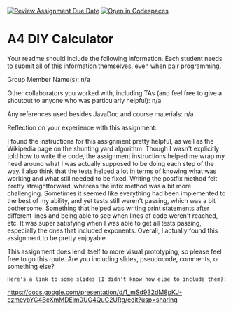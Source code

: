 [![Review Assignment Due Date](https://classroom.github.com/assets/deadline-readme-button-22041afd0340ce965d47ae6ef1cefeee28c7c493a6346c4f15d667ab976d596c.svg)](https://classroom.github.com/a/KOcNqCT3)
[![Open in Codespaces](https://classroom.github.com/assets/launch-codespace-2972f46106e565e64193e422d61a12cf1da4916b45550586e14ef0a7c637dd04.svg)](https://classroom.github.com/open-in-codespaces?assignment_repo_id=18548696)
# A4 DIY Calculator

Your readme should include the following information. Each student needs to submit all of this information themselves, even when pair programming. 

Group Member Name(s): n/a

Other collaborators you worked with, including TAs (and feel free to give a shoutout to anyone who was particularly helpful): n/a

Any references used besides JavaDoc and course materials: n/a

Reflection on your experience with this assignment:

I found the instructions for this assignment pretty helpful, as well as the Wikipedia page on the shunting yard algorithm. Though I wasn't explicitly told how to write the code, the assignment instructions helped me wrap my head around what I was actually supposed to be doing each step of the way. I also think that the tests helped a lot in terms of knowing what was working and what still needed to be fixed. Writing the postfix method felt pretty straightforward, whereas the infix method was a bit more challenging. Sometimes it seemed like everything had been implemented to the best of my ability, and yet tests still weren't passing, which was a bit bothersome. Something that helped was writing print statements after different lines and being able to see when lines of code weren't reached, etc. It was super satisfying when I was able to get all tests passing, especially the ones that included exponents. Overall, I actually found this assignment to be pretty enjoyable.

This assignment does lend itself to more visual prototyping, so please feel free to go this route. Are you including slides, pseudocode, comments, or something else?

    Here's a link to some slides (I didn't know how else to include them): 

https://docs.google.com/presentation/d/1_mSd932dM8pKJ-ezmevbYC4BcXmMDElm0UG4QuG2URg/edit?usp=sharing
